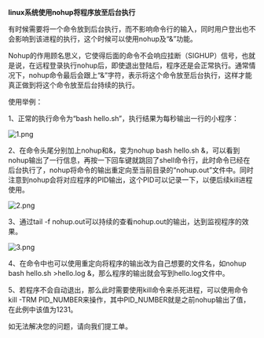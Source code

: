 **linux系统使用nohup将程序放至后台执行**

有时候需要将一个命令放到后台执行，而不影响命令行的输入，同时用户登出也不会影响到该进程的执行，这个时候可以使用nohup及“&”功能。

Nohup的作用顾名思义，它使得后面的命令不会响应挂断（SIGHUP）信号，也就是说，在远程登录执行nohup后，即使退出登陆后，程序还是会正常执行。通常情况下，nohup命令最后会跟上“&”字符，表示将这个命令放至后台执行，这样才能真正做到将这个命令放至后台持续的执行。

使用举例：

1、正常的执行命令为“bash hello.sh”，执行结果为每秒输出一行的小程序：

![1.png](https://img1.jcloudcs.com/cms/cfbff3cc-303c-4986-97b2-eaf2e1e9e19120171226101311.png)

2、在命令头尾分别加上nohup和&，变为nohup bash hello.sh &，可以看到nohup输出了一行信息，再按一下回车键就跳回了shell命令行，此时命令已经在后台执行了，nohup将命令的输出重定向至当前目录的“nohup.out”文件中。同时注意到nohup会将对应程序的PID输出，这个PID可以记录一下，以便后续kill进程使用。

![2.png](https://img1.jcloudcs.com/cms/bffb4538-a24b-4a50-bd50-85d41544c6d520171226101342.png)

3、通过tail -f nohup.out可以持续的查看nohup.out的输出，达到监视程序的效果。

![3.png](https://img1.jcloudcs.com/cms/60872bf5-d0df-43d9-b45c-8c5be3f633f720171226101459.png)

4、在命令中也可以使用重定向将程序的输出改为自己想要的文件名，如nohup bash hello.sh >hello.log &，那么程序的输出就会写到hello.log文件中。

5、若程序不会自动退出，那么此时需要使用kill命令来杀死进程，可以使用命令kill -TRM PID_NUMBER来操作，其中PID_NUMBER就是之前nohup输出了值，在此例中该值为1231。

如无法解决您的问题，请向我们提工单。